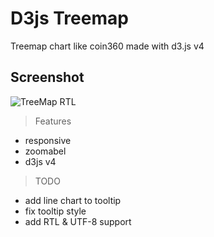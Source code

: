 # D3js Treemap
Treemap chart like coin360 made with d3.js v4

## Screenshot
![TreeMap RTL](https://github.com/ArmanFeyzi/ir-stock/blob/master/screenshot.png)


> Features
- responsive
- zoomabel
- d3js v4

> TODO
- add line chart to tooltip
- fix tooltip style
- add RTL & UTF-8 support
